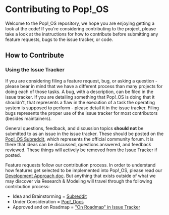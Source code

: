 # Contributing to Pop\!\_OS

Welcome to the Pop\!\_OS repository, we hope you are enjoying getting a look at the code! If you're considering contributing to the project, please take a look at the instructions for how to contribute before submitting any feature requests, bugs to the issue tracker, or code.

## How to Contribute

### Using the Issue Tracker

If you are considering filing a feature request, bug, or asking a question - please bear in mind that we have a different process than many projects for doing each of those tasks. A bug, with a description, can be filed in the issue tracker. If you are detailing something that Pop\!\_OS is doing that it shouldn't, that represents a flaw in the execution of a task the operating system is supposed to perform - please detail it in the issue tracker. Filing bugs represents the proper use of the issue tracker for most contributors (besides maintainers).

General questions, feedback, and discussion topics **should not** be submitted to as an issue in the issue tracker. These should be posted on the [Pop\!\_OS Subreddit](https://reddit.com/r/pop_os), which represents the official community forum. It is there that ideas can be discussed, questions answered, and feedback reviewed. These things will actively be removed from the Issue Tracker if posted.

Feature requests follow our contribution process. In order to understand how features get selected to be implemented into Pop\!\_OS, please read our [Development Approach doc](https://support.system76.com/articles/pop-os-development-approach). But anything that exists outside of what we may discover via Research & Modeling will travel through the following contribution process:

* Idea and Brainstorming = [Subreddit](https://reddit.com/r/pop_os)
* Under Consideration = [Pop\!\_Docs](https://support.system76.com)
* Approved and on Roadmap = ["On Roadmap" in Issue Tracker](https://github.com/system76/pop-distro/issues?q=is%3Aopen+is%3Aissue+label%3A%22On+Roadmap%22)
